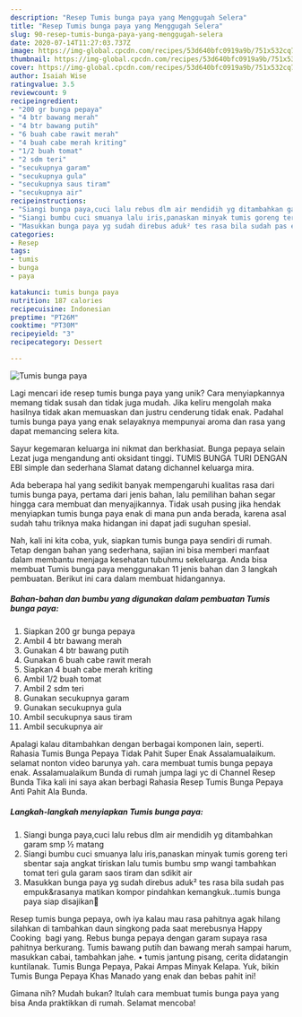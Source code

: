 ```yaml
---
description: "Resep Tumis bunga paya yang Menggugah Selera"
title: "Resep Tumis bunga paya yang Menggugah Selera"
slug: 90-resep-tumis-bunga-paya-yang-menggugah-selera
date: 2020-07-14T11:27:03.737Z
image: https://img-global.cpcdn.com/recipes/53d640bfc0919a9b/751x532cq70/tumis-bunga-paya-foto-resep-utama.jpg
thumbnail: https://img-global.cpcdn.com/recipes/53d640bfc0919a9b/751x532cq70/tumis-bunga-paya-foto-resep-utama.jpg
cover: https://img-global.cpcdn.com/recipes/53d640bfc0919a9b/751x532cq70/tumis-bunga-paya-foto-resep-utama.jpg
author: Isaiah Wise
ratingvalue: 3.5
reviewcount: 9
recipeingredient:
- "200 gr bunga pepaya"
- "4 btr bawang merah"
- "4 btr bawang putih"
- "6 buah cabe rawit merah"
- "4 buah cabe merah kriting"
- "1/2 buah tomat"
- "2 sdm teri"
- "secukupnya garam"
- "secukupnya gula"
- "secukupnya saus tiram"
- "secukupnya air"
recipeinstructions:
- "Siangi bunga paya,cuci lalu rebus dlm air mendidih yg ditambahkan garam smp ½ matang"
- "Siangi bumbu cuci smuanya lalu iris,panaskan minyak tumis goreng teri sbentar saja angkat tiriskan lalu tumis bumbu smp wangi tambahkan tomat teri gula garam saos tiram dan sdikit air"
- "Masukkan bunga paya yg sudah direbus aduk² tes rasa bila sudah pas empuk&amp;rasanya matikan kompor pindahkan kemangkuk..tumis bunga paya siap disajikan🤗"
categories:
- Resep
tags:
- tumis
- bunga
- paya

katakunci: tumis bunga paya 
nutrition: 187 calories
recipecuisine: Indonesian
preptime: "PT26M"
cooktime: "PT30M"
recipeyield: "3"
recipecategory: Dessert

---
```



![Tumis bunga paya](https://img-global.cpcdn.com/recipes/53d640bfc0919a9b/751x532cq70/tumis-bunga-paya-foto-resep-utama.jpg)

Lagi mencari ide resep tumis bunga paya yang unik? Cara menyiapkannya memang tidak susah dan tidak juga mudah. Jika keliru mengolah maka hasilnya tidak akan memuaskan dan justru cenderung tidak enak. Padahal tumis bunga paya yang enak selayaknya mempunyai aroma dan rasa yang dapat memancing selera kita.

Sayur kegemaran keluarga ini nikmat dan berkhasiat. Bunga pepaya selain Lezat juga mengandung anti oksidant tinggi. TUMIS BUNGA TURI DENGAN EBI simple dan sederhana Slamat datang dichannel keluarga mira.

Ada beberapa hal yang sedikit banyak mempengaruhi kualitas rasa dari tumis bunga paya, pertama dari jenis bahan, lalu pemilihan bahan segar hingga cara membuat dan menyajikannya. Tidak usah pusing jika hendak menyiapkan tumis bunga paya enak di mana pun anda berada, karena asal sudah tahu triknya maka hidangan ini dapat jadi suguhan spesial.


Nah, kali ini kita coba, yuk, siapkan tumis bunga paya sendiri di rumah. Tetap dengan bahan yang sederhana, sajian ini bisa memberi manfaat dalam membantu menjaga kesehatan tubuhmu sekeluarga. Anda bisa membuat Tumis bunga paya menggunakan 11 jenis bahan dan 3 langkah pembuatan. Berikut ini cara dalam membuat hidangannya.

<!--inarticleads1-->

##### Bahan-bahan dan bumbu yang digunakan dalam pembuatan Tumis bunga paya:

1. Siapkan 200 gr bunga pepaya
1. Ambil 4 btr bawang merah
1. Gunakan 4 btr bawang putih
1. Gunakan 6 buah cabe rawit merah
1. Siapkan 4 buah cabe merah kriting
1. Ambil 1/2 buah tomat
1. Ambil 2 sdm teri
1. Gunakan secukupnya garam
1. Gunakan secukupnya gula
1. Ambil secukupnya saus tiram
1. Ambil secukupnya air


Apalagi kalau ditambahkan dengan berbagai komponen lain, seperti. Rahasia Tumis Bunga Pepaya Tidak Pahit Super Enak Assalamualaikum. selamat nonton video barunya yah. cara membuat tumis bunga pepaya enak. Assalamualaikum Bunda di rumah jumpa lagi yc di Channel Resep Bunda Tika kali ini saya akan berbagi Rahasia Resep Tumis Bunga Pepaya Anti Pahit Ala Bunda. 

<!--inarticleads2-->

##### Langkah-langkah menyiapkan Tumis bunga paya:

1. Siangi bunga paya,cuci lalu rebus dlm air mendidih yg ditambahkan garam smp ½ matang
1. Siangi bumbu cuci smuanya lalu iris,panaskan minyak tumis goreng teri sbentar saja angkat tiriskan lalu tumis bumbu smp wangi tambahkan tomat teri gula garam saos tiram dan sdikit air
1. Masukkan bunga paya yg sudah direbus aduk² tes rasa bila sudah pas empuk&amp;rasanya matikan kompor pindahkan kemangkuk..tumis bunga paya siap disajikan🤗


Resep tumis bunga pepaya, owh iya kalau mau rasa pahitnya agak hilang silahkan di tambahkan daun singkong pada saat merebusnya Happy Cooking ‍ bagi yang. Rebus bunga pepaya dengan garam supaya rasa pahitnya berkurang. Tumis bawang putih dan bawang merah sampai harum, masukkan cabai, tambahkan jahe. • tumis jantung pisang, cerita didatangin kuntilanak. Tumis Bunga Pepaya, Pakai Ampas Minyak Kelapa. Yuk, bikin Tumis Bunga Pepaya Khas Manado yang enak dan bebas pahit ini! 

Gimana nih? Mudah bukan? Itulah cara membuat tumis bunga paya yang bisa Anda praktikkan di rumah. Selamat mencoba!
